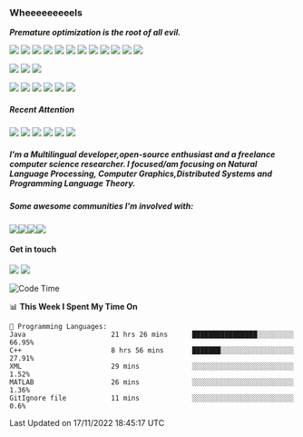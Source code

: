 <!--### Hi there 👋 -->

<!--
**Wheeeeeeeeels/Wheeeeeeeeels** is a ✨ _special_ ✨ repository because its `README.md` (this file) appears on your GitHub profile.

Here are some ideas to get you started:

- 🔭 I’m currently working on ...
- 🌱 I’m currently learning ...
- 👯 I’m looking to collaborate on ...
- 🤔 I’m looking for help with ...
- 💬 Ask me about ...
- 📫 How to reach me: ...
- 😄 Pronouns: ...
- ⚡ Fun fact: ...
-->

### Wheeeeeeeeels

<b><i> Premature optimization is the root of all evil. </i></b>

![](https://camo.githubusercontent.com/3725a06fab11dc512456ae9570c0d86819486fac/68747470733a2f2f696d672e736869656c64732e696f2f62616467652f2d4861736b656c6c2d3135373262363f7374796c653d666c61742d737175617265266c6f676f3d4861736b656c6c266c6162656c436f6c6f723d313537326236)
![](https://camo.githubusercontent.com/33a2b92c2121cb761ca51de627822e18be9fb2ed/68747470733a2f2f696d672e736869656c64732e696f2f62616467652f2d4f43616d6c2d6535636430633f7374796c653d666c61742d737175617265266c6f676f3d4f43616d6c266c6162656c436f6c6f723d663764663165266c6f676f436f6c6f723d303030)
![](https://camo.githubusercontent.com/9ded1ae74bb4c34e10d43f18f8038e4837a9187d/68747470733a2f2f696d672e736869656c64732e696f2f62616467652f2d507974686f6e2d3333333f7374796c653d666c61742d737175617265266c6f676f3d507974686f6e266c6f676f436f6c6f723d666666)
![](https://img.shields.io/badge/Rust-orange?logo=Rust)
![](https://camo.githubusercontent.com/42bd9bc8839ffc7a306873ae956d984bdb00ee9e/68747470733a2f2f696d672e736869656c64732e696f2f62616467652f2d432d6331343433383f7374796c653d666c61742d737175617265266c6f676f3d43266c6f676f436f6c6f723d666666)
![](https://img.shields.io/badge/C%2B%2B-red?logo=C++)
![](https://img.shields.io/badge/CUDA-green?logo=CUDA)
![](https://img.shields.io/badge/Agda-darkyellow?logo=Agda)
![](https://img.shields.io/badge/Kotlin-lightgrey?logo=kotlin)
![](https://img.shields.io/badge/Go-black?logo=Go)
![](https://img.shields.io/badge/Java-darkblue?logo=JAVA)
![](https://img.shields.io/badge/TypeScript-purple?logo=TypeScript)

![](https://camo.githubusercontent.com/b28933df61eeb6f25f4fa2e9db3ebe74b555bf13/68747470733a2f2f696d672e736869656c64732e696f2f62616467652f2d5079546f7263682d6533346632363f7374796c653d666c61742d737175617265266c6f676f3d5079546f726368266c6f676f436f6c6f723d666666)
![](https://camo.githubusercontent.com/b49580734a952ce83591f98927b2beeddfcb814b/68747470733a2f2f696d672e736869656c64732e696f2f62616467652f2d54656e736f72466c6f772d6535636430633f7374796c653d666c61742d737175617265266c6f676f3d54656e736f72466c6f77266c6f676f436f6c6f723d666666)
![](https://img.shields.io/badge/Caffe-purple?logo=Caffe)

![](https://img.shields.io/badge/Unity-lightgrey?logo=Unity)
![](https://img.shields.io/badge/UE5-lightgrey?logo=UnrealEngine)
![](https://img.shields.io/badge/React-blue?logo=React)
![](https://img.shields.io/badge/Vue-grey?logo=Vue.js)
![](https://img.shields.io/badge/Flutter-grey?logo=flutter)
![](https://img.shields.io/badge/Latex-purple?logo=Latex)

##### Recent Attention
![](https://img.shields.io/badge/OceanBase-green?logo=oceanbase)
![](https://img.shields.io/badge/RisingWave-red?logo=risingwave)
![](https://img.shields.io/badge/LLVM-grey?logo=llvm)
![](https://img.shields.io/badge/TVM-grey?logo=tvm)
![](https://img.shields.io/badge/deepin-grey?logo=deepin)
![](https://img.shields.io/badge/WebAssembly-lightgrey?logo=WebAssembly)



##### I'm a Multilingual developer,open-source enthusiast and a freelance computer science researcher. I focused/am focusing on <b><i>Natural Language Processing, Computer Graphics,Distributed Systems and Programming Language Theory</i></b>.
##### Some awesome communities I'm involved with:
![](https://img.shields.io/badge/CodeForces-grey?logo=CodeForces)![](https://img.shields.io/badge/Kaggle-grey?logo=Kaggle)![](https://img.shields.io/badge/TopCoder-grey?logo=TopCoder)![](https://img.shields.io/badge/Codewars-grey?logo=Codewars)

<!--
![Anurag's github stats](https://github-readme-stats.vercel.app/api?username=Wheeeeeeeeels&hide=stars&height=10&width=50&count_private=true&theme=darcula)
-->

#### Get in touch
![](https://img.shields.io/badge/wheels.cs.work@gmail.com-yellowgreen)
![](https://img.shields.io/badge/https://wheeeeeeeeels.github.io/-blue)

<!--START_SECTION:waka-->
![Code Time](http://img.shields.io/badge/Code%20Time-192%20hrs%2044%20mins-blue)

📊 **This Week I Spent My Time On** 

```text
💬 Programming Languages: 
Java                     21 hrs 26 mins      ████████████████░░░░░░░░░   66.95% 
C++                      8 hrs 56 mins       ███████░░░░░░░░░░░░░░░░░░   27.91% 
XML                      29 mins             ░░░░░░░░░░░░░░░░░░░░░░░░░   1.52% 
MATLAB                   26 mins             ░░░░░░░░░░░░░░░░░░░░░░░░░   1.36% 
GitIgnore file           11 mins             ░░░░░░░░░░░░░░░░░░░░░░░░░   0.6%

```


 Last Updated on 17/11/2022 18:45:17 UTC
<!--END_SECTION:waka-->
